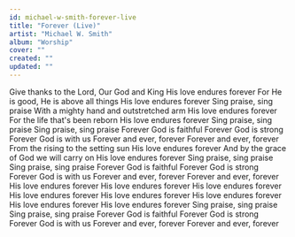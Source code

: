 ```yaml
---
id: michael-w-smith-forever-live
title: "Forever (Live)"
artist: "Michael W. Smith"
album: "Worship"
cover: ""
created: ""
updated: ""
---
```


Give thanks to the Lord, Our God and King
His love endures forever
For He is good, He is above all things
His love endures forever
Sing praise, sing praise
With a mighty hand and outstretched arm
His love endures forever
For the life that's been reborn
His love endures forever
Sing praise, sing praise
Sing praise, sing praise
Forever God is faithful
Forever God is strong
Forever God is with us
Forever and ever, forever
Forever and ever, forever
From the rising to the setting sun
His love endures forever
And by the grace of God we will carry on
His love endures forever
Sing praise, sing praise
Sing praise, sing praise
Forever God is faithful
Forever God is strong
Forever God is with us
Forever and ever, forever
Forever and ever, forever
His love endures forever
His love endures forever
His love endures forever
His love endures forever
His love endures forever
His love endures forever
His love endures forever
His love endures forever
Sing praise, sing praise
Sing praise, sing praise
Forever God is faithful
Forever God is strong
Forever God is with us
Forever and ever, forever
Forever and ever, forever